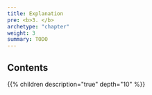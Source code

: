 ```yaml
---
title: Explanation
pre: <b>3. </b>
archetype: "chapter"
weight: 3
summary: TODO
---
```


## Contents

{{% children description="true" depth="10" %}}
